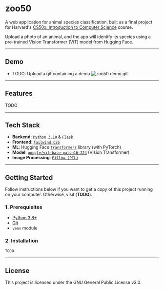# zoo50

A web application for animal species classification, built as a final project for Harvard's [CS50x: Introduction to Computer Science](https://cs50.harvard.edu/x/) course.

Upload a photo of an animal, and the app will identify its species using a pre-trained Vision Transformer (ViT) model from Hugging Face.

---

## Demo

- TODO: Upload a gif containing a demo
![zoo50 demo gif](assets/demo.gif)

---

## Features

TODO

---

## Tech Stack

* **Backend**: [`Python 3.10`](https://www.python.org/) & [`Flask`](https://flask.palletsprojects.com/en/stable/)
* **Frontend**: [`Tailwind CSS`](https://tailwindcss.com/)
* **ML**: Hugging Face [`transformers`](https://huggingface.co/docs/transformers/installation) library (with PyTorch)
* **Model**: [`google/vit-base-patch16-224`](https://huggingface.co/google/vit-base-patch16-224) (Vision Transformer)
* **Image Processing**: [`Pillow (PIL)`](https://pillow.readthedocs.io/en/stable/)

---

## Getting Started

Follow instructions below if you want to get a copy of this project running on your computer. Otherwise, visit (**TODO**).

### 1. Prerequisites

* [Python 3.8+](https://www.python.org/downloads/)
* [Git](https://git-scm.com/install/)
* `venv` module

### 2. Installation

```bash
TODO
```

---

## License

This project is licensed under the GNU General Public License v3.0.
